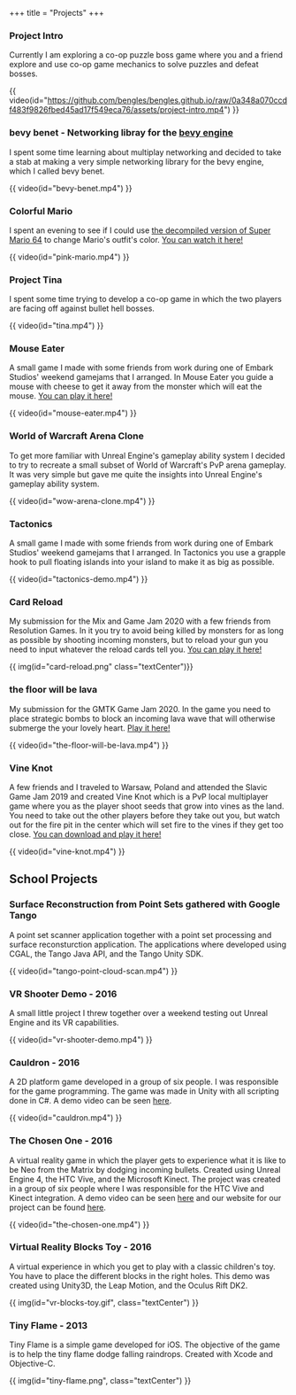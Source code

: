 +++
title = "Projects"
+++

### Project Intro 

Currently I am exploring a co-op puzzle boss game where you and a friend explore and use co-op game mechanics to solve puzzles and defeat bosses.

{{ video(id="https://github.com/bengles/bengles.github.io/raw/0a348a070ccdf483f9826fbed45ad17f549eca76/assets/project-intro.mp4") }}

### bevy benet - Networking libray for the [bevy engine](https://bevyengine.org/)

I spent some time learning about multiplay networking and decided to take a stab at making a very simple networking library for the bevy engine, which I called bevy benet.

{{ video(id="bevy-benet.mp4") }}

### Colorful Mario

I spent an evening to see if I could use [the decompiled version of Super Mario 64](https://github.com/n64decomp/sm64) to change Mario's outfit's color. [You can watch it here!](https://www.youtube.com/watch?v=eces7lJPWts)

{{ video(id="pink-mario.mp4") }}

### Project Tina

I spent some time trying to develop a co-op game in which the two players are facing off against bullet hell bosses.

{{ video(id="tina.mp4") }}

### Mouse Eater

A small game I made with some friends from work during one of Embark Studios' weekend gamejams that I arranged. In Mouse Eater you guide a mouse with cheese to get it away from the monster which will eat the mouse. [You can play it here!](https://bengles.itch.io/mouse-eater)

{{ video(id="mouse-eater.mp4") }}

### World of Warcraft Arena Clone

To get more familiar with Unreal Engine's gameplay ability system I decided to try to recreate a small subset of World of Warcraft's PvP arena gameplay. It was very simple but gave me quite the insights into Unreal Engine's gameplay ability system.

{{ video(id="wow-arena-clone.mp4") }}

### Tactonics

A small game I made with some friends from work during one of Embark Studios' weekend gamejams that I arranged. In Tactonics you use a grapple hook to pull floating islands into your island to make it as big as possible.

{{ video(id="tactonics-demo.mp4") }}

### Card Reload

My submission for the Mix and Game Jam 2020 with a few friends from Resolution Games. In it you try to avoid being killed by monsters for as long as possible by shooting incoming monsters, but to reload your gun you need to input whatever the reload cards tell you. [You can play it here!](https://bengles.itch.io/card-reload)

{{ img(id="card-reload.png" class="textCenter")}}

### the floor will be lava

My submission for the GMTK Game Jam 2020. In the game you need to place strategic bombs to block an incoming lava wave that will otherwise submerge the your lovely heart. [Play it here!](https://bengles.itch.io/the-floor-will-be-lava)

{{ video(id="the-floor-will-be-lava.mp4") }}

### Vine Knot

A few friends and I traveled to Warsaw, Poland and attended the Slavic Game Jam 2019 and created Vine Knot which is a PvP local multiplayer game where you as the player shoot seeds that grow into vines as the land. You need to take out the other players before they take out you, but watch out for the fire pit in the center which will set fire to the vines if they get too close. [You can download and play it here!](https://eitrum.itch.io/vine-knot)

{{ video(id="vine-knot.mp4") }}

## School Projects

### Surface Reconstruction from Point Sets gathered with Google Tango

A point set scanner application together with a point set processing and surface reconsturction application. The applications where developed using CGAL, the Tango Java API, and the Tango Unity SDK.

{{ video(id="tango-point-cloud-scan.mp4") }}

### VR Shooter Demo - 2016

A small little project I threw together over a weekend testing out Unreal Engine and its VR capabilities.

{{ video(id="vr-shooter-demo.mp4") }}


### Cauldron - 2016

A 2D platform game developed in a group of six people. I was responsible for the game programming. The game was made in Unity with all scripting done in C#. A demo video can be seen [here](https://youtu.be/awUmMhMNi_I).

{{ video(id="cauldron.mp4") }}

### The Chosen One - 2016

A virtual reality game in which the player gets to experience what it is like to be Neo from the Matrix by dodging incoming bullets. Created using Unreal Engine 4, the HTC Vive, and the Microsoft Kinect. The project was created in a group of six people where I was responsible for the HTC Vive and Kinect integration. A demo video can be seen [here](https://youtu.be/LsqtHk6Knh0) and our website for our project can be found [here](https://bengles.github.io/The_Chosen_One/).

{{ video(id="the-chosen-one.mp4") }}

### Virtual Reality Blocks Toy - 2016

A virtual experience in which you get to play with a classic children's toy. You have to place the different blocks in the right holes. This demo was created using Unity3D, the Leap Motion, and the Oculus Rift DK2.

{{ img(id="vr-blocks-toy.gif", class="textCenter") }}

### Tiny Flame - 2013

Tiny Flame is a simple game developed for iOS. The objective of the game is to help the tiny flame dodge falling raindrops. Created with Xcode and Objective-C.

{{ img(id="tiny-flame.png", class="textCenter") }}